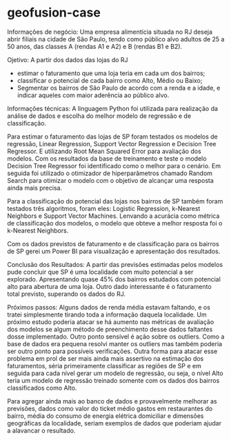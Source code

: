 # geofusion-case

Informações de negócio:
Uma empresa alimentícia situada no RJ deseja abrir filiais na cidade de São Paulo, tendo como público alvo adultos de 25 a 50 anos, das classes A (rendas A1 e A2) e B (rendas B1 e B2).

Ojetivo:
  A partir dos dados das lojas do RJ
  - estimar o faturamento que uma loja teria em cada um dos bairros;
  - classificar o potencial de cada bairro como Alto, Médio ou Baixo;
  - Segmentar os bairros de São Paulo de acordo com a renda e a idade, e indicar aqueles com maior aderência ao público alvo.

Informações técnicas:
A linguagem Python foi utilizada para realização da análise de dados e escolha do melhor modelo de regressão e de classificação.

Para estimar o faturamento das lojas de SP foram testados os modelos de regressão, Linear Regression, Support Vector Regression e Decision Tree Regressor. E utilizando Root Mean Squared Error para avaliação dos modelos. Com os resultados da base de treinamento e teste o modelo Decision Tree Regressor foi identificado como o melhor para o cenário. Em seguida foi utilizado o otimizador de hiperparâmetros chamado Random Search para otimizar o modelo com o objetivo de alcançar uma resposta ainda mais precisa.

Para a classificação do potencial das lojas nos bairros de SP também foram testados três algoritmos, foram eles: Logistic Regression, k-Nearest Neighbors e Support Vector Machines. Lenvando a acurácia como métrica de classificação dos modelos, o modelo que obteve a melhor resposta foi o k-Nearest Neighbors.

Com os dados previstos de faturamento e de classificação para os bairros de SP gerei um Power BI para visualização e apresentação dos resultados.

Conclusão dos Resultados:
A partir das previsões estimadas pelos modelos pude concluir que SP é uma localidade com muito potencial a ser explorado. Apresentando quase 45% dos bairros estudados com potencial alto para abertura de uma loja. Outro dado interessante é o faturamento total previsto, superando os dados do RJ.

Próximos passos:
Alguns dados de renda média estavam faltando, e os tratei simplesmente tirando toda a informação daquela localidade. Um próximo estudo poderia atacar se há aumento nas métricas de avaliação dos modelos se algum método de preenchimento desse dados faltantes dosse implementado.
Outro ponto sensível é ação sobre os outliers. Como a base de dados era pequena resolvi manter os outliers mas também poderia ser outro ponto para possíveis verificações.
Outra forma para atacar esse problema em prol de ser mais ainda mais assertivo na estimação dos faturamentos, séria primeiramente classificar as regiões de SP e em seguida para cada nível gerar um modelo de regressão, ou seja, o nível Alto teria um modelo de regressão treinado somente com os dados dos bairros classificados como Alto.

Para agregar ainda mais ao banco de dados e provavelmente melhorar as previsões, dados como valor do ticket médio gastos em restaurantes do bairro, média do consumo de energia elétrica domiciliar e dimensões geográficas da localidade, seriam exemplos de dados que poderiam ajudar a alavancar o resultado.

